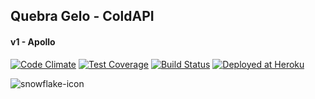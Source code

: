 ## Quebra Gelo - ColdAPI
#### v1 - Apollo

[![Code Climate](https://codeclimate.com/github/Unisep/quebra-gelo-api/badges/gpa.svg)](https://codeclimate.com/github/Unisep/quebra-gelo-api)
[![Test Coverage](https://codeclimate.com/github/Unisep/quebra-gelo-api/badges/coverage.svg)](https://codeclimate.com/github/Unisep/quebra-gelo-api/coverage)
[![Build Status](https://travis-ci.org/Unisep/quebra-gelo-api.svg)](https://travis-ci.org/Unisep/quebra-gelo-api)
[![Deployed at Heroku](https://img.shields.io/badge/deployed-heroku-blue.svg)](http://quebra-gelo.herokuapp.com/)


![snowflake-icon](https://cloud.githubusercontent.com/assets/4116980/9238604/2e8ec3e6-412a-11e5-91cc-88bae37bbb33.png)
